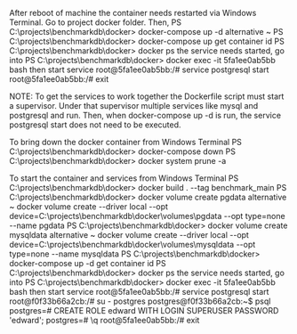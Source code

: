 After reboot of machine 
  the container needs restarted via Windows Terminal. Go to project docker folder. Then,
    PS C:\projects\benchmarkdb\docker> docker-compose up -d
      alternative ~ PS C:\projects\benchmarkdb\docker> docker-compose up
  get container id
    PS C:\projects\benchmarkdb\docker> docker ps
  the service needs started, go into
    PS C:\projects\benchmarkdb\docker> docker exec -it 5fa1ee0ab5bb bash
  then start service
    root@5fa1ee0ab5bb:/# service postgresql start
    root@5fa1ee0ab5bb:/# exit

NOTE: 
To get the services to work together the Dockerfile script must start a supervisor. Under that supervisor multiple services like mysql and postgresql and run. Then, when docker-compose up -d is run, the service postgresql start does not need to be executed.

To bring down the docker container from Windows Terminal
  PS C:\projects\benchmarkdb\docker> docker-compose down
  PS C:\projects\benchmarkdb\docker> docker system prune -a
  
To start the container and services from Windows Terminal
   PS C:\projects\benchmarkdb\docker> docker build . --tag benchmark_main
   PS C:\projects\benchmarkdb\docker> docker volume create pgdata
     alternative ~ docker volume create --driver local --opt device=C:\projects\benchmarkdb\docker\volumes\pgdata --opt type=none --name pgdata
   PS C:\projects\benchmarkdb\docker> docker volume create mysqldata
     alternative ~ docker volume create --driver local --opt device=C:\projects\benchmarkdb\docker\volumes\mysqldata --opt type=none --name mysqldata
   PS C:\projects\benchmarkdb\docker> docker-compose up -d
   get container id
     PS C:\projects\benchmarkdb\docker> docker ps
   the service needs started, go into
     PS C:\projects\benchmarkdb\docker> docker exec -it 5fa1ee0ab5bb bash
   then start service
     root@5fa1ee0ab5bb:/# service postgresql start
     root@f0f33b66a2cb:/# su - postgres
     postgres@f0f33b66a2cb:~$ psql
     postgres=# CREATE ROLE edward WITH LOGIN SUPERUSER PASSWORD 'edward';
     postgres=# \q
     root@5fa1ee0ab5bb:/# exit
